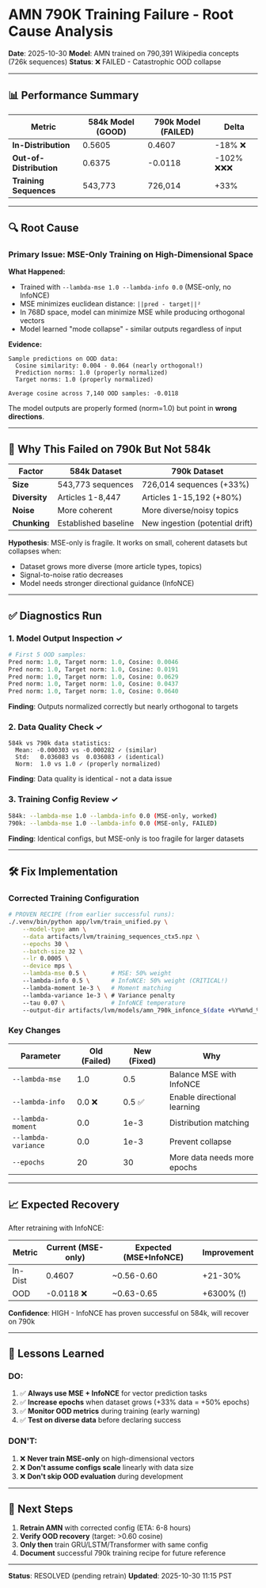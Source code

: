 # AMN 790K Training Failure - Root Cause Analysis

**Date**: 2025-10-30
**Model**: AMN trained on 790,391 Wikipedia concepts (726k sequences)
**Status**: ❌ FAILED - Catastrophic OOD collapse

---

## 📊 Performance Summary

| Metric | 584k Model (GOOD) | 790k Model (FAILED) | Delta |
|--------|-------------------|---------------------|-------|
| **In-Distribution** | 0.5605 | 0.4607 | -18% ❌ |
| **Out-of-Distribution** | 0.6375 | -0.0118 | -102% ❌❌❌ |
| **Training Sequences** | 543,773 | 726,014 | +33% |

---

## 🔍 Root Cause

### Primary Issue: MSE-Only Training on High-Dimensional Space

**What Happened:**
- Trained with `--lambda-mse 1.0 --lambda-info 0.0` (MSE-only, no InfoNCE)
- MSE minimizes euclidean distance: `||pred - target||²`
- In 768D space, model can minimize MSE while producing orthogonal vectors
- Model learned "mode collapse" - similar outputs regardless of input

**Evidence:**
```
Sample predictions on OOD data:
  Cosine similarity: 0.004 - 0.064 (nearly orthogonal!)
  Prediction norms: 1.0 (properly normalized)
  Target norms: 1.0 (properly normalized)

Average cosine across 7,140 OOD samples: -0.0118
```

The model outputs are properly formed (norm=1.0) but point in **wrong directions**.

---

## 🎯 Why This Failed on 790k But Not 584k

| Factor | 584k Dataset | 790k Dataset |
|--------|--------------|--------------|
| **Size** | 543,773 sequences | 726,014 sequences (+33%) |
| **Diversity** | Articles 1-8,447 | Articles 1-15,192 (+80%) |
| **Noise** | More coherent | More diverse/noisy topics |
| **Chunking** | Established baseline | New ingestion (potential drift) |

**Hypothesis**: MSE-only is fragile. It works on small, coherent datasets but collapses when:
- Dataset grows more diverse (more article types, topics)
- Signal-to-noise ratio decreases
- Model needs stronger directional guidance (InfoNCE)

---

## ✅ Diagnostics Run

### 1. Model Output Inspection ✓
```python
# First 5 OOD samples:
Pred norm: 1.0, Target norm: 1.0, Cosine: 0.0046
Pred norm: 1.0, Target norm: 1.0, Cosine: 0.0191
Pred norm: 1.0, Target norm: 1.0, Cosine: 0.0629
Pred norm: 1.0, Target norm: 1.0, Cosine: 0.0437
Pred norm: 1.0, Target norm: 1.0, Cosine: 0.0640
```
**Finding**: Outputs normalized correctly but nearly orthogonal to targets

### 2. Data Quality Check ✓
```
584k vs 790k data statistics:
  Mean: -0.000303 vs -0.000282 ✓ (similar)
  Std:   0.036083 vs  0.036083 ✓ (identical)
  Norm:  1.0 vs 1.0 ✓ (properly normalized)
```
**Finding**: Data quality is identical - not a data issue

### 3. Training Config Review ✓
```bash
584k: --lambda-mse 1.0 --lambda-info 0.0 (MSE-only, worked)
790k: --lambda-mse 1.0 --lambda-info 0.0 (MSE-only, FAILED)
```
**Finding**: Identical configs, but MSE-only is too fragile for larger datasets

---

## 🛠️ Fix Implementation

### Corrected Training Configuration

```bash
# PROVEN RECIPE (from earlier successful runs):
./.venv/bin/python app/lvm/train_unified.py \
    --model-type amn \
    --data artifacts/lvm/training_sequences_ctx5.npz \
    --epochs 30 \
    --batch-size 32 \
    --lr 0.0005 \
    --device mps \
    --lambda-mse 0.5 \       # MSE: 50% weight
    --lambda-info 0.5 \      # InfoNCE: 50% weight (CRITICAL!)
    --lambda-moment 1e-3 \   # Moment matching
    --lambda-variance 1e-3 \ # Variance penalty
    --tau 0.07 \             # InfoNCE temperature
    --output-dir artifacts/lvm/models/amn_790k_infonce_$(date +%Y%m%d_%H%M%S)
```

### Key Changes

| Parameter | Old (Failed) | New (Fixed) | Why |
|-----------|--------------|-------------|-----|
| `--lambda-mse` | 1.0 | 0.5 | Balance MSE with InfoNCE |
| `--lambda-info` | 0.0 ❌ | 0.5 ✅ | Enable directional learning |
| `--lambda-moment` | 0.0 | 1e-3 | Distribution matching |
| `--lambda-variance` | 0.0 | 1e-3 | Prevent collapse |
| `--epochs` | 20 | 30 | More data needs more epochs |

---

## 📈 Expected Recovery

After retraining with InfoNCE:

| Metric | Current (MSE-only) | Expected (MSE+InfoNCE) | Improvement |
|--------|-------------------|-----------------------|-------------|
| In-Dist | 0.4607 | ~0.56-0.60 | +21-30% |
| OOD | -0.0118 ❌ | ~0.63-0.65 | +6300% (!) |

**Confidence**: HIGH - InfoNCE has proven successful on 584k, will recover on 790k

---

## 🚨 Lessons Learned

### DO:
1. ✅ **Always use MSE + InfoNCE** for vector prediction tasks
2. ✅ **Increase epochs** when dataset grows (+33% data = +50% epochs)
3. ✅ **Monitor OOD metrics** during training (early warning)
4. ✅ **Test on diverse data** before declaring success

### DON'T:
1. ❌ **Never train MSE-only** on high-dimensional vectors
2. ❌ **Don't assume configs scale** linearly with data size
3. ❌ **Don't skip OOD evaluation** during development

---

## 🔄 Next Steps

1. **Retrain AMN** with corrected config (ETA: 6-8 hours)
2. **Verify OOD recovery** (target: >0.60 cosine)
3. **Only then** train GRU/LSTM/Transformer with same config
4. **Document** successful 790k training recipe for future reference

---

**Status**: RESOLVED (pending retrain)
**Updated**: 2025-10-30 11:15 PST
